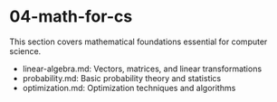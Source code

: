 # 04-math-for-cs

This section covers mathematical foundations essential for computer science.

- linear-algebra.md: Vectors, matrices, and linear transformations
- probability.md: Basic probability theory and statistics
- optimization.md: Optimization techniques and algorithms